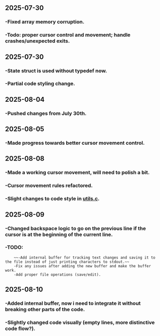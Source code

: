 ## 2025-07-30
### -Fixed array memory corruption.
### -Todo: proper cursor control and movement; handle crashes/unexpected exits.

## 2025-07-30
### -State struct is used without typedef now.
### -Partial code styling change.

## 2025-08-04
### -Pushed changes from July 30th.

## 2025-08-05
### -Made progress towards better cursor movement control.

## 2025-08-08
### -Made a working cursor movement, will need to polish a bit.
### -Cursor movement rules refactored.
### -Slight changes to code style in [utils.c](utils.c).

## 2025-08-09
### -Changed backspace logic to go on the previous line if the cursor is at the beginning of the current line.
### -TODO:
        ~~-Add internal buffer for tracking text changes and saving it to the file instead of just printing characters to stdout.~~
        -Fix any issues after adding the new buffer and make the buffer work.
        -Add proper file operations (save/edit).

## 2025-08-10
### -Added internal buffer, now i need to integrate it without breaking other parts of the code.
### -Slightly changed code visually (empty lines, more distinctive code flow?).
